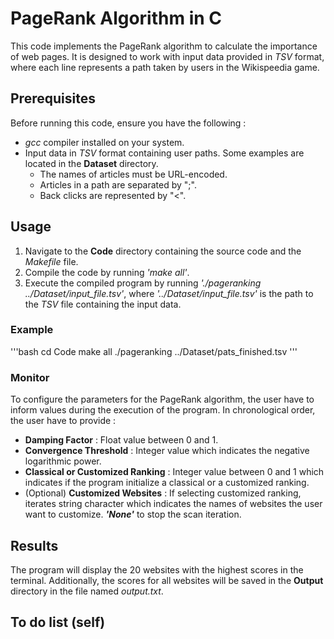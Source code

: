 # PageRank Algorithm in C #

This code implements the PageRank algorithm to calculate the importance of web pages. It is designed to work with input data provided in *TSV* format, where each line represents a path taken by users in the Wikispeedia game.

## Prerequisites ##

Before running this code, ensure you have the following :

- *gcc* compiler installed on your system.
- Input data in *TSV* format containing user paths. Some examples are located in the **Dataset** directory.
    - The names of articles must be URL-encoded.
    - Articles in a path are separated by ";".
    - Back clicks are represented by "<".

## Usage ##

1. Navigate to the **Code** directory containing the source code and the *Makefile* file.
2. Compile the code by running *'make all'*.
3. Execute the compiled program by running *'./pageranking ../Dataset/input_file.tsv'*, where *'../Dataset/input_file.tsv'* is the path to the *TSV* file containing the input data.

### Example ###
'''bash
cd Code
make all
./pageranking ../Dataset/pats_finished.tsv
'''

### Monitor ###

To configure the parameters for the PageRank algorithm, the user have to inform values during the execution of the program. In chronological order, the user have to provide :
- **Damping Factor** : Float value between 0 and 1.
- **Convergence Threshold** : Integer value which indicates the negative logarithmic power.
- **Classical or Customized Ranking** : Integer value between 0 and 1 which indicates if the program initialize a classical or a customized ranking.
- (Optional) **Customized Websites** : If selecting customized ranking, iterates string character which indicates the names of websites the user want to customize. ***'None'*** to stop the scan iteration.

## Results ##

The program will display the 20 websites with the highest scores in the terminal. Additionally, the scores for all websites will be saved in the **Output** directory in the file named *output.txt*.

## To do list (self) ##
